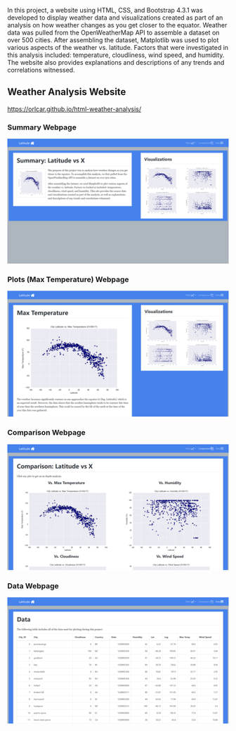 In this project, a website using HTML, CSS, and Bootstrap 4.3.1 was developed to display weather data and visualizations created as part of an analysis on how weather changes 
as you get closer to the equator. Weather data was pulled from the OpenWeatherMap API to assemble a dataset on over 500 cities. After assembling the dataset, 
Matplotlib was used to plot various aspects of the weather vs. latitude. Factors that were investigated in this analysis included: temperature, cloudliness, 
wind speed, and humidity. The website also provides explanations and descriptions of any trends and correlations witnessed.

## Weather Analysis Website
https://orlcar.github.io/html-weather-analysis/

### Summary Webpage
![Summary Webpage](Resources/assets/images/summary_webpage.png)

### Plots (Max Temperature) Webpage
![Plots Max Temperature Webpage](Resources/assets/images/max_temp_webpage.png)

### Comparison Webpage
![Comparison Webpage](Resources/assets/images/comparison_webpage.png)

### Data Webpage
![Data Webpage](Resources/assets/images/data_webpage.png)